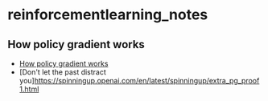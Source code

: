 # reinforcementlearning_notes

## How policy gradient works
* [How policy gradient works](https://www.youtube.com/watch?v=cQfOQcpYRzE)
* [Don't let the past distract you]https://spinningup.openai.com/en/latest/spinningup/extra_pg_proof1.html


